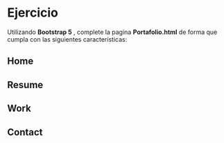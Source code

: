 # Ejercicio
Utilizando **Bootstrap 5** , complete la pagina **Portafolio.html** de forma que cumpla con las siguientes características:

## Home


## Resume

## Work

## Contact 